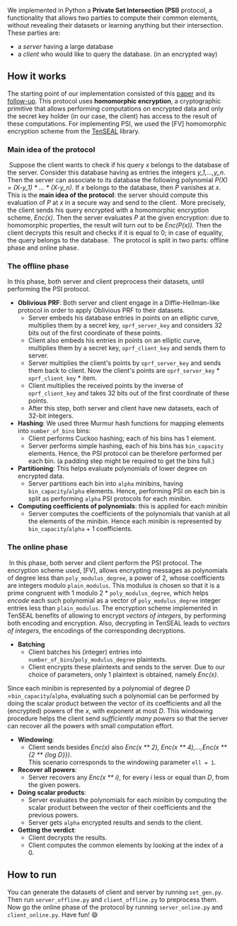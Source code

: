 We implemented in Python a **Private Set Intersection (PSI)** protocol, a functionality that allows two parties to compute their common elements, without revealing their datasets or learning anything but their intersection. These parties are:
​
* a *server* having a large database
* a *client* who would like to query the database. (in an encrypted way)
​
## How it works
The starting point of our implementation consisted of this [paper](https://eprint.iacr.org/2017/299.pdf) and its [follow-up](https://eprint.iacr.org/2018/787.pdf). This protocol uses **homomorphic encryption**, a cryptographic primitive that allows performing computations on encrypted data and only the secret key holder (in our case, the client) has access to the result of these computations. For implementing PSI, we used the [FV] homomorphic encryption scheme from the [TenSEAL](https://github.com/OpenMined/TenSEAL) library.
​
### Main idea of the protocol
​
Suppose the client wants to check if his query *x* belongs to the database of the server. Consider this database having as entries the integers *y_1,...,y_n*. Then the server can associate to its database the following polynomial *P(X) = (X-y_1) * ... * (X-y_n).* If  *x* belongs to the database, then *P* vanishes at *x*. This is the **main idea of the protocol**: the server should compute this evaluation of *P* at *x* in a secure way and send to the client. 
​
More precisely, the client sends his query encrypted with a homomorphic encryption scheme, *Enc(x)*. Then the server evaluates *P* at the given encryption: due to homomorphic properties, the result will turn out to be *Enc(P(x)).* Then the client decrypts this result and checks if it is equal to 0; in case of equality, the query belongs to the database. 
​
The protocol is split in two parts: offline phase and online phase.
​
### The offline phase
In this phase, both server and client preprocess their datasets, until performing the PSI protocol.
​
* **Oblivious PRF**: Both server and client engage in a Diffie-Hellman-like protocol in order to apply Oblivious PRF to their datasets. 
  * Server embeds his database entries in points on an elliptic curve, multiplies them by a secret key, ```oprf_server_key``` and considers 32 bits out of the first coordinate of these points.
  * Client also embeds his entries in points on an elliptic curve, multiplies them by a secret key, ```oprf_client_key``` and sends them to server.
  * Server multiplies the client's points by ```oprf_server_key``` and sends them back to client. Now the client's points are ```oprf_server_key``` * ```oprf_client_key``` * item.
  * Client multiplies the received points by the inverse of ```oprf_client_key``` and takes 32 bits out of the first coordinate of these points.
  * After this step, both server and client have new datasets, each of 32-bit integers.
​
* **Hashing**: We used three Murmur hash functions for mapping elements into ```number_of_bins``` bins:
    * Client performs Cuckoo hashing; each of his bins has 1 element. 
    * Server performs simple hashing, each of his bins has ```bin_capacity``` elements.
Hence, the PSI protocol can be therefore performed per each bin. (a padding step might be required to get the bins full.)
​
* **Partitioning**: This helps evaluate polynomials of lower degree on encrypted data.
    * Server partitions each bin into ```alpha``` minibins, having ```bin_capacity```/```alpha``` elements. 
Hence, performing PSI on each bin is split as performing ```alpha``` PSI protocols for each minibin. 
​
* **Computing coefficients of polynomials**: this is applied for each minibin
    * Server computes the coefficients of the polynomials that vanish at all the elements of the minibin. 
Hence each minibin is represented by ```bin_capacity```/```alpha``` + 1 coefficients.
### The online phase
​
In this phase, both server and client perform the PSI protocol. The encryption scheme used, [FV], allows encrypting messages as polynomials of degree less than ```poly_modulus_degree```, a power of 2, whose coefficients are integers modulo ```plain_modulus```. This modulus is chosen so that it is a prime congruent with 1 modulo 2 * ```poly_modulus_degree```, which helps *encode* each such polynomial as a vector of ```poly_modulus_degree``` integer entries less than ```plain_modulus```. The encryption scheme implemented in TenSEAL benefits of allowing to encrypt *vectors of integers*, by performing both encoding and encryption. Also, decrypting in TenSEAL leads to *vectors of integers*, the encodings of the corresponding decryptions.
​
* **Batching**
    * Client batches his (integer) entries  into ```number_of_bins```/```poly_modulus_degree``` plaintexts.
    * Client encrypts these plaintexts and sends to the server. 
 Due to our choice of parameters, only 1 plaintext is obtained, namely *Enc(x)*.
 
 Since each minibin is represented by a polynomial of degree *D* =```bin_capacity```/```alpha```, evaluating such a polynomial can be performed by doing the scalar product between the vector of its coefficients and all the (encrypted) powers of the *x*, with exponent at most *D*. This windowing procedure helps the client send *sufficiently many powers* so that the server can recover all the powers with small computation effort.
​
* **Windowing**: 
    * Client sends besides *Enc(x)* also *Enc(x ** 2), Enc(x ** 4),...,Enc(x ** {2 ** {log D}})*.     
This scenario corresponds to the windowing parameter ```ell = 1```.
​
* **Recover all powers**: 
    * Server recovers any *Enc(x ** i)*, for every *i* less or equal than *D*, from the given powers.
​
* **Doing scalar products**:
    * Server evaluates the polynomials for each minibin by computing the scalar product between the vector of their coefficients and the previous powers.
    * Server gets ```alpha``` encrypted results and sends to the client.
​
* **Getting the verdict**:
    * Client decrypts the results. 
    * Client computes the common elements by looking at the index of a 0.
​
## How to run
You can generate the datasets of client and server by running ```set_gen.py```. Then run ```server_offline.py``` and ```client_offline.py``` to preprocess them. Now go the online phase of the protocol by running ```server_online.py``` and ```client_online.py```. Have fun! :smile: 
